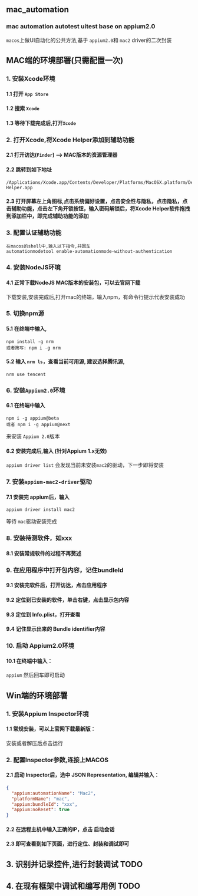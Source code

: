 ## mac_automation
### mac automation autotest uitest base on appium2.0


`macos`上做UI自动化的公共方法,基于 `appium2.0`和 `mac2` driver的二次封装

## MAC端的环境部署(只需配置一次)
### 1. 安装Xcode环境
#### 1.1 打开 `App Store`
#### 1.2 搜索 `Xcode`
#### 1.3 等待下载完成后,打开`Xcode`
### 2. 打开Xcode,将Xcode Helper添加到辅助功能
#### 2.1 打开访达(`Finder`) —> MAC版本的资源管理器
#### 2.2 跳转到如下地址
```text
/Applications/Xcode.app/Contents/Developer/Platforms/MacOSX.platform/Developer/Library/Xcode/Agents/Xcode Helper.app
```
#### 2.3 打开屏幕左上角图标,点击系统偏好设置，点击安全性与隐私，点击隐私，点击辅助功能，点击左下角开锁按钮，输入密码解锁后，将Xcode Helper软件拖拽到添加栏中，即完成辅助功能的添加 
### 3. 配置认证辅助功能
```text
在macos的shell中,输入以下指令,并回车
automationmodetool enable-automationmode-without-authentication
```

### 4. 安装NodeJS环境
#### 4.1 正常下载NodeJS MAC版本的安装包，可以去官网下载
下载安装,安装完成后,打开mac的终端，输入npm，有命令行提示代表安装成功 
### 5. 切换npm源
#### 5.1 在终端中输入,
```text
npm install -g nrm
或者简写: npm i -g nrm
```

#### 5.2 输入 `nrm ls`，查看当前可用源, 建议选择腾讯源, 
```text
nrm use tencent
```

### 6. 安装`Appium2.0`环境
#### 6.1 在终端中输入
```text
npm i -g appium@beta
或者 npm i -g appium@next
```

来安装 `Appium 2.0`版本
#### 6.2 安装完成后,输入 (针对Appium 1.x无效)
`appium driver list`
会发现当前未安装`mac2`的驱动，下一步即将安装
### 7. 安装`appium-mac2-driver`驱动
#### 7.1 安装完 appium后，输入
```text
appium driver install mac2
```
等待 `mac`驱动安装完成
### 8. 安装待测软件，如xxx
#### 8.1 安装常规软件的过程不再赘述
### 9. 在应用程序中打开包内容，记住bundleId
#### 9.1 安装完软件后，打开访达，点击应用程序
#### 9.2 定位到已安装的软件，单击右键，点击显示包内容
#### 9.3 定位到 Info.plist，打开查看
#### 9.4 记住显示出来的 Bundle identifier内容

### 10. 启动 Appium2.0环境
#### 10.1 在终端中输入：
`appium`
然后回车即可启动

## Win端的环境部署
### 1. 安装Appium Inspector环境
#### 1.1 常规安装，可以上官网下载最新版：

安装或者解压后点击运行
### 2. 配置Inspector参数,连接上MACOS
#### 2.1 启动 Inspector后，选中 JSON Representation, 编辑并输入：
```json
{
  "appium:automationName": "Mac2",
  "platformName": "mac",
  "appium:bundleId": "xxx",
  "appium:noReset": true
}
```

#### 2.2 在远程主机中输入正确的IP，点击 启动会话
#### 2.3 即可查看到如下页面，进行定位、封装和调试即可


## 3. 识别并记录控件,进行封装调试 TODO



## 4. 在现有框架中调试和编写用例 TODO



